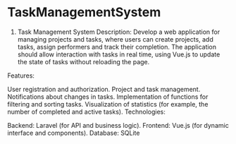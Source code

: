 # TaskManagementSystem


1. Task Management System
Description: Develop a web application for managing projects and tasks, where users can create projects, add tasks, assign performers and track their completion. The application should allow interaction with tasks in real time, using Vue.js to update the state of tasks without reloading the page.

Features:

User registration and authorization.
Project and task management.
Notifications about changes in tasks.
Implementation of functions for filtering and sorting tasks.
Visualization of statistics (for example, the number of completed and active tasks).
Technologies:

Backend: Laravel (for API and business logic).
Frontend: Vue.js (for dynamic interface and components).
Database: SQLite
